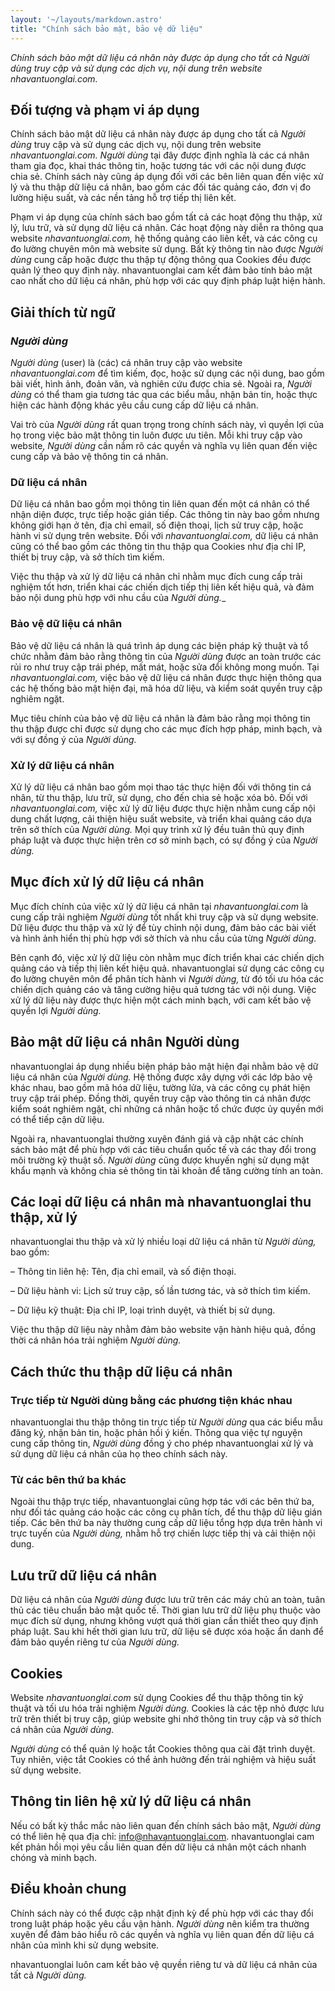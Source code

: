 ```yaml
---
layout: '~/layouts/markdown.astro'
title: "Chính sách bảo mật, bảo vệ dữ liệu"
---
```


_Chính sách bảo mật dữ liệu cá nhân này được áp dụng cho tất cả _Người dùng_ truy cập và sử dụng các dịch vụ, nội dung trên website nhavantuonglai.com._

## Đối tượng và phạm vi áp dụng

Chính sách bảo mật dữ liệu cá nhân này được áp dụng cho tất cả _Người dùng_ truy cập và sử dụng các dịch vụ, nội dung trên website _nhavantuonglai.com._ _Người dùng_ tại đây được định nghĩa là các cá nhân tham gia đọc, khai thác thông tin, hoặc tương tác với các nội dung được chia sẻ. Chính sách này cũng áp dụng đối với các bên liên quan đến việc xử lý và thu thập dữ liệu cá nhân, bao gồm các đối tác quảng cáo, đơn vị đo lường hiệu suất, và các nền tảng hỗ trợ tiếp thị liên kết.

Phạm vi áp dụng của chính sách bao gồm tất cả các hoạt động thu thập, xử lý, lưu trữ, và sử dụng dữ liệu cá nhân. Các hoạt động này diễn ra thông qua website _nhavantuonglai.com,_ hệ thống quảng cáo liên kết, và các công cụ đo lường chuyên môn mà website sử dụng. Bất kỳ thông tin nào được _Người dùng_ cung cấp hoặc được thu thập tự động thông qua Cookies đều được quản lý theo quy định này. nhavantuonglai cam kết đảm bảo tính bảo mật cao nhất cho dữ liệu cá nhân, phù hợp với các quy định pháp luật hiện hành.

## Giải thích từ ngữ

### _Người dùng_

_Người dùng_ (user) là (các) cá nhân truy cập vào website _nhavantuonglai.com_ để tìm kiếm, đọc, hoặc sử dụng các nội dung, bao gồm bài viết, hình ảnh, đoản văn, và nghiên cứu được chia sẻ. Ngoài ra, _Người dùng_ có thể tham gia tương tác qua các biểu mẫu, nhận bản tin, hoặc thực hiện các hành động khác yêu cầu cung cấp dữ liệu cá nhân. 

Vai trò của _Người dùng_ rất quan trọng trong chính sách này, vì quyền lợi của họ trong việc bảo mật thông tin luôn được ưu tiên. Mỗi khi truy cập vào website, _Người dùng_ cần nắm rõ các quyền và nghĩa vụ liên quan đến việc cung cấp và bảo vệ thông tin cá nhân.

### Dữ liệu cá nhân

Dữ liệu cá nhân bao gồm mọi thông tin liên quan đến một cá nhân có thể nhận diện được, trực tiếp hoặc gián tiếp. Các thông tin này bao gồm nhưng không giới hạn ở tên, địa chỉ email, số điện thoại, lịch sử truy cập, hoặc hành vi sử dụng trên website. Đối với _nhavantuonglai.com,_ dữ liệu cá nhân cũng có thể bao gồm các thông tin thu thập qua Cookies như địa chỉ IP, thiết bị truy cập, và sở thích tìm kiếm.

Việc thu thập và xử lý dữ liệu cá nhân chỉ nhằm mục đích cung cấp trải nghiệm tốt hơn, triển khai các chiến dịch tiếp thị liên kết hiệu quả, và đảm bảo nội dung phù hợp với nhu cầu của _Người dùng.__

### Bảo vệ dữ liệu cá nhân

Bảo vệ dữ liệu cá nhân là quá trình áp dụng các biện pháp kỹ thuật và tổ chức nhằm đảm bảo rằng thông tin của _Người dùng_ được an toàn trước các rủi ro như truy cập trái phép, mất mát, hoặc sửa đổi không mong muốn. Tại _nhavantuonglai.com,_ việc bảo vệ dữ liệu cá nhân được thực hiện thông qua các hệ thống bảo mật hiện đại, mã hóa dữ liệu, và kiểm soát quyền truy cập nghiêm ngặt.

Mục tiêu chính của bảo vệ dữ liệu cá nhân là đảm bảo rằng mọi thông tin thu thập được chỉ được sử dụng cho các mục đích hợp pháp, minh bạch, và với sự đồng ý của _Người dùng._

### Xử lý dữ liệu cá nhân

Xử lý dữ liệu cá nhân bao gồm mọi thao tác thực hiện đối với thông tin cá nhân, từ thu thập, lưu trữ, sử dụng, cho đến chia sẻ hoặc xóa bỏ. Đối với _nhavantuonglai.com,_ việc xử lý dữ liệu được thực hiện nhằm cung cấp nội dung chất lượng, cải thiện hiệu suất website, và triển khai quảng cáo dựa trên sở thích của _Người dùng._ Mọi quy trình xử lý đều tuân thủ quy định pháp luật và được thực hiện trên cơ sở minh bạch, có sự đồng ý của _Người dùng._

## Mục đích xử lý dữ liệu cá nhân

Mục đích chính của việc xử lý dữ liệu cá nhân tại _nhavantuonglai.com_ là cung cấp trải nghiệm _Người dùng_ tốt nhất khi truy cập và sử dụng website. Dữ liệu được thu thập và xử lý để tùy chỉnh nội dung, đảm bảo các bài viết và hình ảnh hiển thị phù hợp với sở thích và nhu cầu của từng _Người dùng._ 

Bên cạnh đó, việc xử lý dữ liệu còn nhằm mục đích triển khai các chiến dịch quảng cáo và tiếp thị liên kết hiệu quả. nhavantuonglai sử dụng các công cụ đo lường chuyên môn để phân tích hành vi _Người dùng,_ từ đó tối ưu hóa các chiến dịch quảng cáo và tăng cường hiệu quả tương tác với nội dung. Việc xử lý dữ liệu này được thực hiện một cách minh bạch, với cam kết bảo vệ quyền lợi _Người dùng._

## Bảo mật dữ liệu cá nhân Người dùng

nhavantuonglai áp dụng nhiều biện pháp bảo mật hiện đại nhằm bảo vệ dữ liệu cá nhân của _Người dùng._ Hệ thống được xây dựng với các lớp bảo vệ khác nhau, bao gồm mã hóa dữ liệu, tường lửa, và các công cụ phát hiện truy cập trái phép. Đồng thời, quyền truy cập vào thông tin cá nhân được kiểm soát nghiêm ngặt, chỉ những cá nhân hoặc tổ chức được ủy quyền mới có thể tiếp cận dữ liệu.

Ngoài ra, nhavantuonglai thường xuyên đánh giá và cập nhật các chính sách bảo mật để phù hợp với các tiêu chuẩn quốc tế và các thay đổi trong môi trường kỹ thuật số. _Người dùng_ cũng được khuyến nghị sử dụng mật khẩu mạnh và không chia sẻ thông tin tài khoản để tăng cường tính an toàn.

## Các loại dữ liệu cá nhân mà nhavantuonglai thu thập, xử lý

nhavantuonglai thu thập và xử lý nhiều loại dữ liệu cá nhân từ _Người dùng,_ bao gồm:

– Thông tin liên hệ: Tên, địa chỉ email, và số điện thoại.

– Dữ liệu hành vi: Lịch sử truy cập, số lần tương tác, và sở thích tìm kiếm.

– Dữ liệu kỹ thuật: Địa chỉ IP, loại trình duyệt, và thiết bị sử dụng.

Việc thu thập dữ liệu này nhằm đảm bảo website vận hành hiệu quả, đồng thời cá nhân hóa trải nghiệm _Người dùng._

## Cách thức thu thập dữ liệu cá nhân

### Trực tiếp từ Người dùng bằng các phương tiện khác nhau

nhavantuonglai thu thập thông tin trực tiếp từ _Người dùng_ qua các biểu mẫu đăng ký, nhận bản tin, hoặc phản hồi ý kiến. Thông qua việc tự nguyện cung cấp thông tin, _Người dùng_ đồng ý cho phép nhavantuonglai xử lý và sử dụng dữ liệu cá nhân của họ theo chính sách này.

### Từ các bên thứ ba khác

Ngoài thu thập trực tiếp, nhavantuonglai cũng hợp tác với các bên thứ ba, như đối tác quảng cáo hoặc các công cụ phân tích, để thu thập dữ liệu gián tiếp. Các bên thứ ba này thường cung cấp dữ liệu tổng hợp dựa trên hành vi trực tuyến của _Người dùng,_ nhằm hỗ trợ chiến lược tiếp thị và cải thiện nội dung.

## Lưu trữ dữ liệu cá nhân

Dữ liệu cá nhân của _Người dùng_ được lưu trữ trên các máy chủ an toàn, tuân thủ các tiêu chuẩn bảo mật quốc tế. Thời gian lưu trữ dữ liệu phụ thuộc vào mục đích sử dụng, nhưng không vượt quá thời gian cần thiết theo quy định pháp luật. Sau khi hết thời gian lưu trữ, dữ liệu sẽ được xóa hoặc ẩn danh để đảm bảo quyền riêng tư của _Người dùng._

## Cookies

Website _nhavantuonglai.com_ sử dụng Cookies để thu thập thông tin kỹ thuật và tối ưu hóa trải nghiệm _Người dùng._ Cookies là các tệp nhỏ được lưu trữ trên thiết bị truy cập, giúp website ghi nhớ thông tin truy cập và sở thích cá nhân của _Người dùng._ 

_Người dùng_ có thể quản lý hoặc tắt Cookies thông qua cài đặt trình duyệt. Tuy nhiên, việc tắt Cookies có thể ảnh hưởng đến trải nghiệm và hiệu suất sử dụng website.

## Thông tin liên hệ xử lý dữ liệu cá nhân

Nếu có bất kỳ thắc mắc nào liên quan đến chính sách bảo mật, _Người dùng_ có thể liên hệ qua địa chỉ: info@nhavantuonglai.com. nhavantuonglai cam kết phản hồi mọi yêu cầu liên quan đến dữ liệu cá nhân một cách nhanh chóng và minh bạch.

## Điều khoản chung

Chính sách này có thể được cập nhật định kỳ để phù hợp với các thay đổi trong luật pháp hoặc yêu cầu vận hành. _Người dùng_ nên kiểm tra thường xuyên để đảm bảo hiểu rõ các quyền và nghĩa vụ liên quan đến dữ liệu cá nhân của mình khi sử dụng website. 

nhavantuonglai luôn cam kết bảo vệ quyền riêng tư và dữ liệu cá nhân của tất cả _Người dùng._